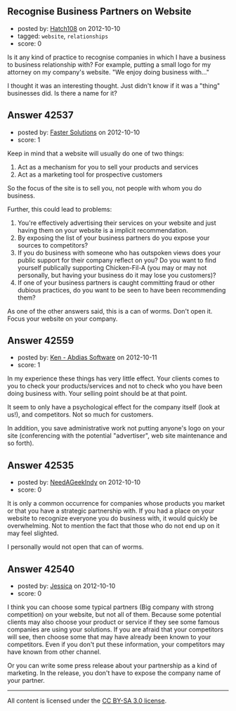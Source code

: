 ## Recognise Business Partners on Website

- posted by: [Hatch108](https://stackexchange.com/users/-1/13672-hatch108) on 2012-10-10
- tagged: `website`, `relationships`
- score: 0

Is it any kind of practice to recognise companies in which I have a business to business relationship with? For example, putting a small logo for my attorney on my company's website. "We enjoy doing business with..."

I thought it was an interesting thought. Just didn't know if it was a "thing" businesses did. Is there a name for it?


## Answer 42537

- posted by: [Faster Solutions](https://stackexchange.com/users/-1/19103-faster-solutions) on 2012-10-10
- score: 1

Keep in mind that a website will usually do one of two things:

 1. Act as a mechanism for you to sell your products and services
 2. Act as a marketing tool for prospective customers

So the focus of the site is to sell you, not people with whom you do business.

Further, this could lead to problems:

 1. You're effectively advertising their services on your website and just having them on your website is a implicit recommendation.  
 2. By exposing the list of your business partners do you expose your sources to competitors?
 3. If you do business with someone who has outspoken views does your public support for their company reflect on you?  Do you want to find yourself publically supporting Chicken-Fil-A (you may or may not personally, but having your business do it may lose you customers)?
 4. If one of your business partners is caught committing fraud or other dubious practices, do you want to be seen to have been recommending them?

As one of the other answers said, this is a can of worms.  Don't open it.  Focus your website on your company.


## Answer 42559

- posted by: [Ken - Abdias Software](https://stackexchange.com/users/-1/20096-ken-abdias-software) on 2012-10-11
- score: 1

In my experience these things has very little effect. Your clients comes to you to check your products/services and not to check who you have been doing business with. Your selling point should be at that point.

It seem to only have a psychological effect for the company itself (look at us!), and competitors. Not so much for customers.

In addition, you save administrative work not putting anyone's logo on your site (conferencing with the potential "advertiser", web site maintenance and so forth).



## Answer 42535

- posted by: [NeedAGeekIndy](https://stackexchange.com/users/-1/19608-needageekindy) on 2012-10-10
- score: 0

It is only a common occurrence for companies whose products you market or that you have a strategic partnership with.  If you had a place on your website to recognize everyone you do business with, it would quickly be overwhelming.  Not to mention the fact that those who do not end up on it may feel slighted.

I personally would not open that can of worms. 


## Answer 42540

- posted by: [Jessica](https://stackexchange.com/users/-1/19869-jessica) on 2012-10-10
- score: 0

I think you can choose some typical partners (Big company with strong competition) on your website, but not all of them. Because some potential clients may also choose your product or service if they see some famous companies are using your solutions. If you are afraid that your competitors will see, then choose some that may have already been known to your competitors. Even if you don't put these information, your competitors may have known from other channel.

Or you can write some press release about your partnership as a kind of marketing. In the release, you don't have to expose the company name of your partner. 



---

All content is licensed under the [CC BY-SA 3.0 license](https://creativecommons.org/licenses/by-sa/3.0/).
